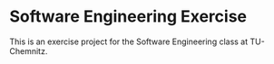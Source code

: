 # Software Engineering Exercise

This is an exercise project for the Software Engineering class at TU-Chemnitz.

